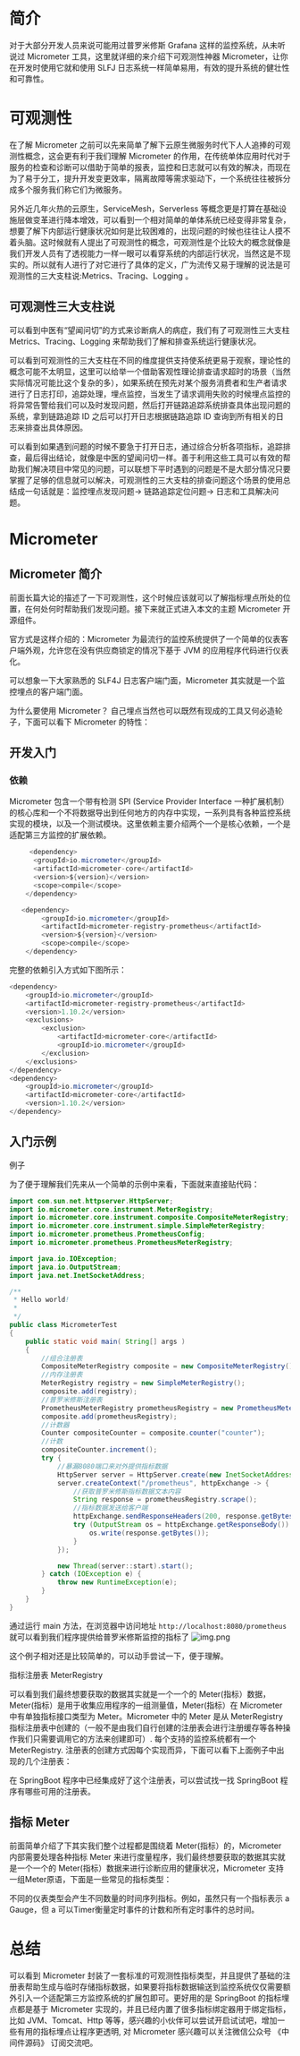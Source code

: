 ​
# 简介
对于大部分开发人员来说可能用过普罗米修斯 Grafana 这样的监控系统，从未听说过 Micrometer 工具，这里就详细的来介绍下可观测性神器 Micrometer，让你在开发时使用它就和使用 SLFJ 日志系统一样简单易用，有效的提升系统的健壮性和可靠性。

# 可观测性
在了解 Micrometer 之前可以先来简单了解下云原生微服务时代下人人追捧的可观测性概念，这会更有利于我们理解 Micrometer 的作用，在传统单体应用时代对于服务的检查和诊断可以借助于简单的报表，监控和日志就可以有效的解决，而现在为了易于分工，提升开发变更效率，隔离故障等需求驱动下，一个系统往往被拆分成多个服务我们称它们为微服务。

另外近几年火热的云原生，ServiceMesh，Serverless 等概念更是打算在基础设施层做变革进行降本增效，可以看到一个相对简单的单体系统已经变得非常复杂，想要了解下内部运行健康状况如何是比较困难的，出现问题的时候也往往让人摸不着头脑。这时候就有人提出了可观测性的概念，可观测性是个比较大的概念就像是我们开发人员有了透视能力一样一眼可以看穿系统的内部运行状况，当然这是不现实的。所以就有人进行了对它进行了具体的定义，广为流传又易于理解的说法是可观测性的三大支柱说:Metrics、Tracing、Logging 。

## 可观测性三大支柱说
可以看到中医有“望闻问切”的方式来诊断病人的病症，我们有了可观测性三大支柱 Metrics、Tracing、Logging 来帮助我们了解和排查系统运行健康状况。




可以看到可观测性的三大支柱在不同的维度提供支持使系统更易于观察，理论性的概念可能不太明显，这里可以给举一个借助客观性理论排查请求超时的场景（当然实际情况可能比这个复杂的多），如果系统在预先对某个服务消费者和生产者请求进行了日志打印，追踪处理，埋点监控，当发生了请求调用失败的时候埋点监控的将异常告警给我们可以及时发现问题，然后打开链路追踪系统排查具体出现问题的系统，拿到链路追踪 ID 之后可以打开日志根据链路追踪 ID 查询到所有相关的日志来排查出具体原因。

可以看到如果遇到问题的时候不要急于打开日志，通过综合分析各项指标，追踪排查，最后得出结论，就像是中医的望闻问切一样。善于利用这些工具可以有效的帮助我们解决项目中常见的问题，可以联想下平时遇到的问题是不是大部分情况只要掌握了足够的信息就可以解决，可观测性的三大支柱的排查问题这个场景的使用总结成一句话就是：监控埋点发现问题-> 链路追踪定位问题-> 日志和工具解决问题。

# Micrometer
## Micrometer 简介
前面长篇大论的描述了一下可观测性，这个时候应该就可以了解指标埋点所处的位置，在何处何时帮助我们发现问题。接下来就正式进入本文的主题 Micrometer 开源组件。

官方式是这样介绍的：Micrometer 为最流行的监控系统提供了一个简单的仪表客户端外观，允许您在没有供应商锁定的情况下基于 JVM 的应用程序代码进行仪表化。

可以想象一下大家熟悉的 SLF4J 日志客户端门面，Micrometer 其实就是一个监控埋点的客户端门面。

为什么要使用 Micrometer？
自己埋点当然也可以既然有现成的工具又何必造轮子，下面可以看下 Micrometer 的特性：





## 开发入门
### 依赖
Micrometer 包含一个带有检测 SPI (Service Provider Interface 一种扩展机制）的核心库和一个不将数据导出到任何地方的内存中实现，一系列具有各种监控系统实现的模块，以及一个测试模块。这里依赖主要介绍两个一个是核心依赖，一个是适配第三方监控的扩展依赖。

```java
     <dependency>
      <groupId>io.micrometer</groupId>
      <artifactId>micrometer-core</artifactId>
      <version>${version}</version>
      <scope>compile</scope>
    </dependency>
```


```java
   <dependency>
        <groupId>io.micrometer</groupId>
        <artifactId>micrometer-registry-prometheus</artifactId>
        <version>${version}</version>
        <scope>compile</scope>
    </dependency>
```


完整的依赖引入方式如下图所示：
```java
<dependency>
    <groupId>io.micrometer</groupId>
    <artifactId>micrometer-registry-prometheus</artifactId>
    <version>1.10.2</version>
    <exclusions>
        <exclusion>
            <artifactId>micrometer-core</artifactId>
            <groupId>io.micrometer</groupId>
        </exclusion>
    </exclusions>
</dependency>
<dependency>
    <groupId>io.micrometer</groupId>
    <artifactId>micrometer-core</artifactId>
    <version>1.10.2</version>
</dependency>
```


## 入门示例
例子

为了便于理解我们先来从一个简单的示例中来看，下面就来直接贴代码：
```java
import com.sun.net.httpserver.HttpServer;
import io.micrometer.core.instrument.MeterRegistry;
import io.micrometer.core.instrument.composite.CompositeMeterRegistry;
import io.micrometer.core.instrument.simple.SimpleMeterRegistry;
import io.micrometer.prometheus.PrometheusConfig;
import io.micrometer.prometheus.PrometheusMeterRegistry;

import java.io.IOException;
import java.io.OutputStream;
import java.net.InetSocketAddress;

/**
 * Hello world!
 *
 */
public class MicrometerTest
{
    public static void main( String[] args )
    {
        //组合注册表
        CompositeMeterRegistry composite = new CompositeMeterRegistry();
        //内存注册表
        MeterRegistry registry = new SimpleMeterRegistry();
        composite.add(registry);
        //普罗米修斯注册表
        PrometheusMeterRegistry prometheusRegistry = new PrometheusMeterRegistry(PrometheusConfig.DEFAULT);
        composite.add(prometheusRegistry);
        //计数器
        Counter compositeCounter = composite.counter("counter");
        //计数
        compositeCounter.increment();
        try {
            //暴漏8080端口来对外提供指标数据
            HttpServer server = HttpServer.create(new InetSocketAddress(8080), 0);
            server.createContext("/prometheus", httpExchange -> {
                //获取普罗米修斯指标数据文本内容
                String response = prometheusRegistry.scrape();
                //指标数据发送给客户端
                httpExchange.sendResponseHeaders(200, response.getBytes().length);
                try (OutputStream os = httpExchange.getResponseBody()) {
                    os.write(response.getBytes());
                }
            });

            new Thread(server::start).start();
        } catch (IOException e) {
            throw new RuntimeException(e);
        }
    }
}
```


通过运行 main 方法，在浏览器中访问地址 `http://localhost:8080/prometheus` 就可以看到我们程序提供给普罗米修斯监控的指标了
![img.png](img.png)

这个例子相对还是比较简单的，可以动手尝试一下，便于理解。

指标注册表 MeterRegistry

可以看到我们最终想要获取的数据其实就是一个一个的 Meter(指标）数据，Meter(指标）是用于收集应用程序的一组测量值，Meter(指标）在 Micrometer 中有单独指标接口类型为 Meter。Micrometer 中的 Meter 是从 MeterRegistry 指标注册表中创建的（一般不是由我们自行创建的注册表会进行注册缓存等各种操作我们只需要调用它的方法来创建即可）. 每个支持的监控系统都有一个 MeterRegistry. 注册表的创建方式因每个实现而异，下面可以看下上面例子中出现的几个注册表：




在 SpringBoot 程序中已经集成好了这个注册表，可以尝试找一找 SpringBoot 程序有哪些可用的注册表。

## 指标 Meter

前面简单介绍了下其实我们整个过程都是围绕着 Meter(指标）的，Micrometer 内部需要处理各种指标 Meter 来进行度量程序，我们最终想要获取的数据其实就是一个一个的 Meter(指标）数据来进行诊断应用的健康状况，Micrometer 支持一组Meter原语，下面是一些常见的指标类型：









不同的仪表类型会产生不同数量的时间序列指标。例如，虽然只有一个指标表示 a Gauge，但 a 可以Timer衡量定时事件的计数和所有定时事件的总时间。

# 总结
可以看到 Micrometer 封装了一套标准的可观测性指标类型，并且提供了基础的注册表帮助生成与临时存储指标数据，如果要将指标数据输送到监控系统仅仅需要额外引入一个适配第三方监控系统的扩展包即可。更好用的是 SpringBoot 的指标埋点都是基于 Micrometer 实现的，并且已经内置了很多指标绑定器用于绑定指标，比如 JVM、Tomcat、Http 等等，感兴趣的小伙伴可以尝试开启试试吧，增加一些有用的指标埋点让程序更透明, 对 Micrometer 感兴趣可以关注微信公众号 《中间件源码》 订阅交流吧。

 